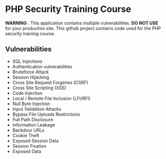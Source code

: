 # PHP Security Training Course


**WARNING** : This application contains multiple vulnerabilities. **DO NOT USE** for your production site.
This github project contains code used for the PHP security training course.

## Vulnerabilities

* SQL Injections
* Authentication vulnerabilities
* Bruteforce Attack
* Session Hijacking
* Cross Site Request Forgeries (CSRF)
* Cross Site Scripting (XSS)
* Code Injection
* Local / Remote File Inclusion (LFI/RFI)
* Null Byte Injection
* Input Validation Attacks
* Bypass File Uploads Restrictions
* Full Path Disclosure
* Information Leakage
* Backdoor URLs
* Cookie Theft
* Exposed Session Data
* Session Fixation
* Exposed Data
